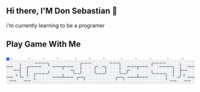 ## Hi there, I'M Don Sebastian  👋

<!--
**donsiagian/donsiagian** is a ✨ _special_ ✨ repository because its `README.md` (this file) appears on your GitHub profile.

Here are some ideas to get you started:

- 🔭 I’m currently working on ...
- 🌱 I’m currently learning ...
- 👯 I’m looking to collaborate on ...
- 🤔 I’m looking for help with ...
- 💬 Ask me about ...
- 📫 How to reach me: ...
- 😄 Pronouns: ...
- ⚡ Fun fact: ...
-->

i'm currently learning to be a programer

<h2 align="left">Play Game With Me</h2>

###

<picture>
  <source media="(prefers-color-scheme: dark)" srcset="https://raw.githubusercontent.com/donsiagian/donsiagian/output/pacman-contribution-graph-dark.svg">
  <source media="(prefers-color-scheme: light)" srcset="https://raw.githubusercontent.com/donsiagian/donsiagian/output/pacman-contribution-graph.svg">
  <img alt="pacman contribution graph" src="https://raw.githubusercontent.com/donsiagian/donsiagian/output/pacman-contribution-graph.svg">
</picture>

###
